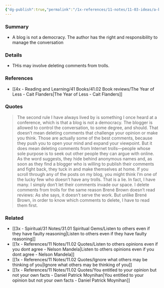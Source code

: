 ```yaml
---
{"dg-publish":true,"permalink":"/1x-references/11-notes/11-03-ideas/a-blog-is-not-a-democracy/","title":"A blog is not a democracy","created":"2024-08-08T21:05:39.427+03:00","updated":"2024-08-09T06:18:04.423+03:00"}
---
```



### Summary
- A blog is not a democracy. The author has the right and responsibility to manage the conversation

### Details
- THis may involve deleting comments from trolls.

### References
- [[4x - Reading and Learning/41 Books/41.02 Book reviews/The Year of Less - Cait Flanders\|The Year of Less - Cait Flanders]]

### Quotes
> The second rule I have always lived by is something I once heard at a conference, which is that a blog is not a democracy. The blogger is allowed to control the conversation, to some degree, and should. That doesn’t mean deleting comments that challenge your opinion or make you think. Those are actually some of the best comments, because they push you to open your mind and expand your viewpoint. But it does mean deleting comments from Internet trolls—people whose sole purpose is to seek out other people they can argue with online. As the word suggests, they hide behind anonymous names and, as soon as they find a blogger who is willing to publish their comments and fight back, they tuck in and make themselves at home. If you scroll through any of the posts on my blog, you might think I’m one of the lucky few who doesn’t have any trolls. That is a lie. In fact, I have many. I simply don’t let their comments invade our space. I delete comments from trolls for the same reason Brené Brown doesn’t read reviews: As she says, it doesn’t serve the work. But unlike Brené Brown, in order to know which comments to delete, I have to read them first.

### Related
- [[3x - Spiritual/31 Notes/31.01 Spiritual Gems/Listen to others even if they have faulty reasoning\|Listen to others even if they have faulty reasoning]]
- [[1x - References/11 Notes/11.02 Quotes/Listen to others opinions even if you dont agree - Nelson Mandela\|Listen to others opinions even if you dont agree - Nelson Mandela]]
- [[1x - References/11 Notes/11.02 Quotes/Ignore what others may be thinking of you\|Ignore what others may be thinking of you]]
- [[1x - References/11 Notes/11.02 Quotes/You entitled to your opinion but not your own facts - Daniel Patrick Moynihan\|You entitled to your opinion but not your own facts - Daniel Patrick Moynihan]]
